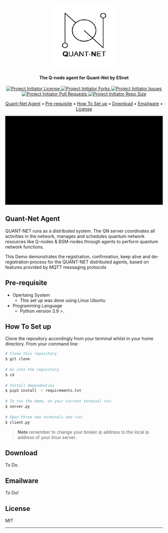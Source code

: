 
<h1 align="center">
  <br>
  <a href="http://www.amitmerchant.com/electron-markdownify"><img src="https://github.com/bashirmohd/project-initiator-1/blob/main/assets/images/logo.png" alt="Markdownify" width="200"></a>
  <!-- <br>
  Markdownify
  <br> -->
</h1>

<h4 align="center">The Q-node agent for Quant-Net by ESnet</h4>

<p align="center">
<a href="https://github.com/quant-net/quant-net-agent/blob/main/LICENSE" title="License">
<img src="https://img.shields.io/github/license/king-technologies/Project-Initiator?label=License&logo=Github&style=flat-square" alt="Project Initiator License"/>
</a>
<a href="https://github.com/quant-net/quant-net-agent/fork" title="Forks">
<img src="https://img.shields.io/github/forks/king-technologies/Project-Initiator?label=Forks&logo=Github&style=flat-square" alt="Project Initiator Forks"/>
</a>

<a href="https://github.com/quant-net/quant-net-agent/issues" title="Issues">
<img src="https://img.shields.io/github/issues/king-technologies/Project-Initiator?label=Issues&logo=Github&style=flat-square" alt="Project Initiator Issues"/>
</a>
<a href="https://github.com/quant-net/quant-net-agent/pulls" title="Pull Requests">
<img src="https://img.shields.io/github/issues-pr/king-technologies/Project-Initiator?label=Pull%20Requests&logo=Github&style=flat-square" alt="Project Initiator Pull Requests"/>
</a>
<a href="https://github.com/quant-net/quant-net-agent" title="Repo Size">
<img src="https://img.shields.io/github/repo-size/king-technologies/Project-Initiator?label=Repo%20Size&logo=Github&style=flat-square" alt="Project Initiator Repo Size"/>
</a>
</p>

<p align="center">
  <a href="#Quant-Net-Agent"> Quant-Net Agent</a> •
  <a href="#Pre-requisite">Pre-requisite</a> •
  <a href="#How-to-set-up">How To Set up</a> •
  <a href="#credits">Download</a> •
  <a href="#related">Emailware</a> •
  <a href="#license">License</a>
</p>

<p align="center">
  <img src="https://github.com/bashirmohd/project-initiator-1/blob/main/assets/images/main.gif" alt="animated" />
</p>

<!-- <img src="https://github.com/bashirmohd/project-initiator-1/blob/main/assets/images/main.gif" width="80%" height="60%" title="gif logo"> -->


## Quant-Net Agent

QUANT-NET runs as a distributed system. The QN server coordinates all activities in the network, manages and schedules quantum network resources like Q-nodes & BSM-nodes through agents to perform quantum network functions. 

This Demo demonstrates the registration, confirmation, keep alive and de-registration process for the QUANT-NET distributed agents, based on features provided by MQTT messaging protocols


## Pre-requisite

* Opertaing System
  - This set up was done using Linux Ubuntu
* Programming Language
  - Python version 3.9 >.


## How To Set up

 Clone the repository accordingly from your terminal whilst in your home directory. From your command line:

```bash
# Clone this repository
$ git clone 

# Go into the repository
$ cd 

# Install dependencies
$ pip3 install -r requirements.txt

# To run the demo, on your current terminal run:
$ server.py

# Open three new terminals and run:
$ client.py
```

> **Note**
> remember to change your broker ip address to the local ip address of your linux server.


## Download

To Do.

## Emailware

To Do!

## License

MIT

---


